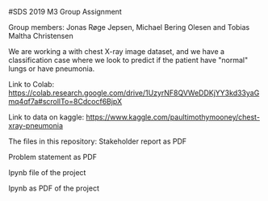 #SDS 2019 M3 Group Assignment

Group members: Jonas Røge Jepsen, Michael Bering Olesen and Tobias Maltha Christensen

We are working a with chest X-ray image dataset, and we have a classification case where we look to predict if the patient have "normal" lungs or have pneumonia.


Link to Colab: https://colab.research.google.com/drive/1UzyrNF8QVWeDDKjYY3kd33yaGmq4qf7a#scrollTo=8Cdcocf6BjpX

Link to data on kaggle: https://www.kaggle.com/paultimothymooney/chest-xray-pneumonia

The files in this repository:
Stakeholder report as PDF

Problem statement as PDF

Ipynb file of the project

Ipynb as PDF of the project

